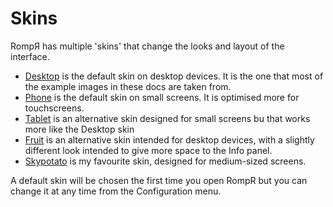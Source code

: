 # Skins

RompЯ has multiple 'skins' that change the looks and layout of the interface.

* [Desktop](/RompR/Desktop-Skin) is the default skin on desktop devices. It is the one that most of the example images in these docs are taken from.
* [Phone](/RompR/Phone-Skin) is the default skin on small screens. It is optimised more for touchscreens.
* [Tablet](/RompR/Tablet-Skin) is an alternative skin designed for small screens bu that works more like the Desktop skin
* [Fruit](/RompR/Fruit-Skin) is an alternative skin intended for desktop devices, with a slightly different look intended to give more space to the Info panel.
* [Skypotato](/RompR/Skypotato-Skin) is my favourite skin, designed for medium-sized screens.

A default skin will be chosen the first time you open RompR but you can change it at any time from the Configuration menu.
